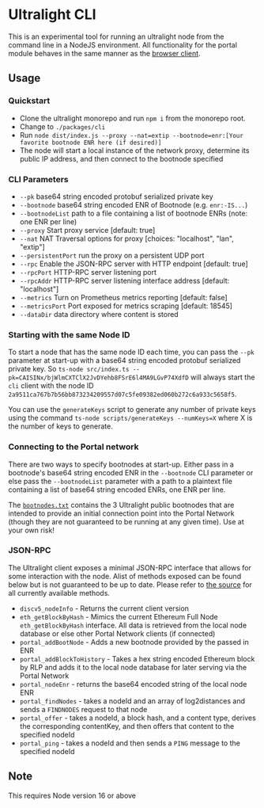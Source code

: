 # Ultralight CLI

This is an experimental tool for running an ultralight node from the command line in a NodeJS environment.  All functionality for the portal module behaves in the same manner as the [browser client](../browser-client).

## Usage

### Quickstart
- Clone the ultralight monorepo and run `npm i` from the monorepo root.
- Change to `./packages/cli`
- Run `node dist/index.js --proxy --nat=extip --bootnode=enr:[Your favorite bootnode ENR here (if desired)] `
- The node will start a local instance of the network proxy, determine its public IP address, and then connect to the bootnode specified

### CLI Parameters
 - `--pk`              base64 string encoded protobuf serialized private key 
 - `--bootnode`        base64 string encoded ENR of Bootnode  (e.g. `enr:-IS...`)
 - `--bootnodeList`    path to a file containing a list of bootnode ENRs (note: one ENR per line)
 - `--proxy`           Start proxy service  [default: true]          
 - `--nat`             NAT Traversal options for proxy [choices: "localhost", "lan", "extip"] 
-  `--persistentPort`  run the proxy on a persistent UDP port             
-  `--rpc`             Enable the JSON-RPC server with HTTP endpoint [default: true]
-  `--rpcPort`         HTTP-RPC server listening port             
-  `--rpcAddr`         HTTP-RPC server listening interface address [default: "localhost"]
-  `--metrics`         Turn on Prometheus metrics reporting [default: false]
-  `--metricsPort`     Port exposed for metrics scraping  [default: 18545]
-  `--dataDir`         data directory where content is stored        
### Starting with the same Node ID 

To start a node that has the same node ID each time, you can pass the `--pk` parameter at start-up with a base64 string encoded protobuf serialized private key.  So `ts-node src/index.ts --pk=CAISINx/bjWlmCXTClX2JvDYehb8FSrE6l4MA9LGvP74XdfD` will always start the `cli` client with the node ID `2a9511ca767b7b56bb873234209557d07c5fe09382ed060b272c6a933c5658f5`.

You can use the `generateKeys` script to generate any number of private keys using the command `ts-node scripts/generateKeys --numKeys=X` where X is the number of keys to generate.

### Connecting to the Portal network

There are two ways to specify bootnodes at start-up.  Either pass in a bootnode's base64 string encoded ENR in the `--bootnode` CLI parameter or else pass the `--bootnodeList` parameter with a path to a plaintext file containing a list of base64 string encoded ENRs, one ENR per line.  

The [`bootnodes.txt`](./bootnodes.txt) contains the 3 Ultralight public bootnodes that are intended to provide an initial connection point into the Portal Network (though they are not guaranteed to be running at any given time).  Use at your own risk!

### JSON-RPC

The Ultralight client exposes a minimal JSON-RPC interface that allows for some interaction with the node.  Alist of methods exposed can be found below but is not guaranteed to be up to date.  Please refer to [the source](./src/rpc.ts) for all currently available methods.

- `discv5_nodeInfo` - Returns the current client version
- `eth_getBlockByHash` - Mimics the current Ethereum Full Node `eth_getBlockByHash` interface.  All data is retrieved from the local node database or else other Portal Network clients (if connected)
- `portal_addBootNode` - Adds a new bootnode provided by the passed in ENR
- `portal_addBlockToHistory` - Takes a hex string encoded Ethereum block by RLP and adds it to the local node database for later serving via the Portal Network
- `portal_nodeEnr` - returns the base64 encoded string of the local node ENR
- `portal_findNodes` - takes a nodeId and an array of log2distances and sends a `FINDNODES` request to that node
- `portal_offer` - takes a nodeId, a block hash, and a content type, derives the corresponding contentKey, and then offers that content to the specified nodeId
- `portal_ping` - takes a nodeId and then sends a `PING` message to the specified nodeId
## Note
This requires Node version 16 or above